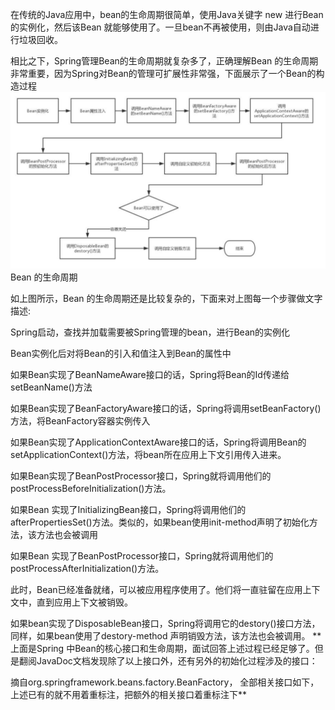 在传统的Java应用中，bean的生命周期很简单，使用Java关键字 new 进行Bean 的实例化，然后该Bean 就能够使用了。一旦bean不再被使用，则由Java自动进行垃圾回收。

相比之下，Spring管理Bean的生命周期就复杂多了，正确理解Bean 的生命周期非常重要，因为Spring对Bean的管理可扩展性非常强，下面展示了一个Bean的构造过程
![title](../../.local/static/2019/11/2/1577153265772.1577153266258.png)
Bean 的生命周期

如上图所示，Bean 的生命周期还是比较复杂的，下面来对上图每一个步骤做文字描述:

Spring启动，查找并加载需要被Spring管理的bean，进行Bean的实例化

Bean实例化后对将Bean的引入和值注入到Bean的属性中

如果Bean实现了BeanNameAware接口的话，Spring将Bean的Id传递给setBeanName()方法

如果Bean实现了BeanFactoryAware接口的话，Spring将调用setBeanFactory()方法，将BeanFactory容器实例传入

如果Bean实现了ApplicationContextAware接口的话，Spring将调用Bean的setApplicationContext()方法，将bean所在应用上下文引用传入进来。

如果Bean实现了BeanPostProcessor接口，Spring就将调用他们的postProcessBeforeInitialization()方法。

如果Bean 实现了InitializingBean接口，Spring将调用他们的afterPropertiesSet()方法。类似的，如果bean使用init-method声明了初始化方法，该方法也会被调用

如果Bean 实现了BeanPostProcessor接口，Spring就将调用他们的postProcessAfterInitialization()方法。

此时，Bean已经准备就绪，可以被应用程序使用了。他们将一直驻留在应用上下文中，直到应用上下文被销毁。

如果bean实现了DisposableBean接口，Spring将调用它的destory()接口方法，同样，如果bean使用了destory-method 声明销毁方法，该方法也会被调用。
**上面是Spring 中Bean的核心接口和生命周期，面试回答上述过程已经足够了。但是翻阅JavaDoc文档发现除了以上接口外，还有另外的初始化过程涉及的接口：

摘自org.springframework.beans.factory.BeanFactory， 全部相关接口如下，上述已有的就不用着重标注，把额外的相关接口着重标注下**